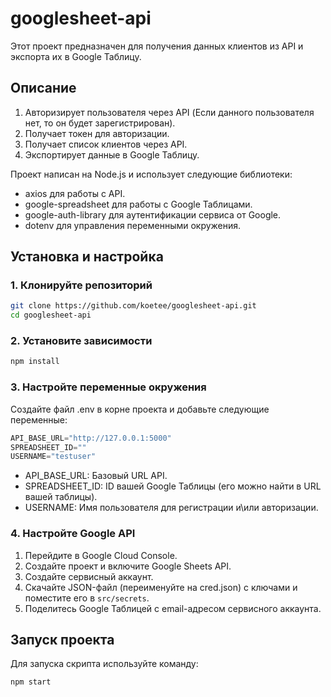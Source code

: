 # googlesheet-api
Этот проект предназначен для получения данных клиентов из API и экспорта их в Google Таблицу.

## Описание
1. Авторизирует пользователя через API (Если данного пользователя нет, то он будет зарегистрирован).
2. Получает токен для авторизации.
3. Получает список клиентов через API.
4. Экспортирует данные в Google Таблицу.


Проект написан на Node.js и использует следующие библиотеки:
- axios для работы с API.
- google-spreadsheet для работы с Google Таблицами.
- google-auth-library для аутентификации сервиса от Google.
- dotenv для управления переменными окружения.

## Установка и настройка

### 1. Клонируйте репозиторий
```sh
git clone https://github.com/koetee/googlesheet-api.git
cd googlesheet-api
```
### 2. Установите зависимости
```sh
npm install
```

### 3. Настройте переменные окружения
Создайте файл .env в корне проекта и добавьте следующие переменные:

```s
API_BASE_URL="http://127.0.0.1:5000"
SPREADSHEET_ID=""
USERNAME="testuser"
```
- API_BASE_URL: Базовый URL API.
- SPREADSHEET_ID: ID вашей Google Таблицы (его можно найти в URL вашей таблицы).
- USERNAME: Имя пользователя для регистрации и\или авторизации.

### 4. Настройте Google API

1. Перейдите в Google Cloud Console.
2. Создайте проект и включите Google Sheets API.
3. Создайте сервисный аккаунт.
4. Скачайте JSON-файл (переименуйте на cred.json) с ключами и поместите его в `src/secrets`.
5. Поделитесь Google Таблицей с email-адресом сервисного аккаунта.

## Запуск проекта

Для запуска скрипта используйте команду:
```sh
npm start
```